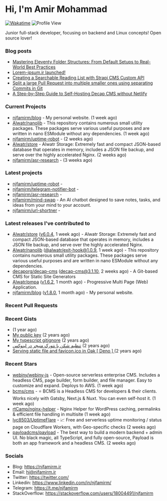 # Hi, I'm Amir Mohammad
[![Wakatime](https://wakatime.com/badge/user/68776a95-d771-48a4-a960-90136239e4fd.svg)](https://wakatime.com/@68776a95-d771-48a4-a960-90136239e4fd)
![Profile View](https://komarev.com/ghpvc/?username=njfamirm)

Junior full-stack developer, focusing on backend and Linux concepts!
Open source lover!

### Blog posts

- [Mastering Eleventy Folder Structures: From Default Setups to Real-World Best Practices](https://www.njfamirm.ir/en/blog/eleventy-folder-structure-guide/)
- [Lorem-ipsum.ir launched!](https://www.njfamirm.ir/en/blog/lorem-ipsum-ir-launched/)
- [Creating a Searchable Reading List with Strapi CMS Custom API](https://www.njfamirm.ir/en/blog/strapi-custom-api/)
- [Split a large Pull Request into multiple smaller ones using separating Commits in Git](https://www.njfamirm.ir/en/blog/git-separate/)
- [A Step-by-Step Guide to Self-Hosting Decap CMS without Netlify](https://www.njfamirm.ir/en/blog/self-hosting-decap-cms/)


### Current Projects

- [njfamirm/blog](https://github.com/njfamirm/blog) - My personal website. (1 week ago)
- [Alwatr/nanolib](https://github.com/Alwatr/nanolib) - This repository contains numerous small utility packages. These packages serve various useful purposes and are written in nano ESModule without any dependencies. (1 week ago)
- [njfamirm/uptime-robot](https://github.com/njfamirm/uptime-robot) -  (2 weeks ago)
- [Alwatr/store](https://github.com/Alwatr/store) - Alwatr Storage: Extremely fast and compact JSON-based database that operates in memory, includes a JSON file backup, and serve over the highly accelerated Nginx. (2 weeks ago)
- [njfamirm/asr-research](https://github.com/njfamirm/asr-research) -  (3 weeks ago)

### Latest projects

- [njfamirm/uptime-robot](https://github.com/njfamirm/uptime-robot) - 
- [njfamirm/telegram-notifier-bot](https://github.com/njfamirm/telegram-notifier-bot) - 
- [njfamirm/asr-research](https://github.com/njfamirm/asr-research) - 
- [njfamirm/mind-swap](https://github.com/njfamirm/mind-swap) - An AI chatbot designed to save notes, tasks, and ideas from your mind to your account.
- [njfamirm/url-shortner](https://github.com/njfamirm/url-shortner) - 

### Latest releases I've contributed to

- [Alwatr/store](https://github.com/Alwatr/store) ([v6.0.4](https://github.com/Alwatr/store/releases/tag/v6.0.4), 1 week ago) - Alwatr Storage: Extremely fast and compact JSON-based database that operates in memory, includes a JSON file backup, and serve over the highly accelerated Nginx.
- [Alwatr/nanolib](https://github.com/Alwatr/nanolib) ([@alwatr/exit-hook@1.0.9](https://github.com/Alwatr/nanolib/releases/tag/%40alwatr/exit-hook%401.0.9), 1 week ago) - This repository contains numerous small utility packages. These packages serve various useful purposes and are written in nano ESModule without any dependencies.
- [decaporg/decap-cms](https://github.com/decaporg/decap-cms) ([decap-cms@3.1.10](https://github.com/decaporg/decap-cms/releases/tag/decap-cms%403.1.10), 2 weeks ago) - A Git-based CMS for Static Site Generators
- [Alwatr/pmpa](https://github.com/Alwatr/pmpa) ([v1.6.2](https://github.com/Alwatr/pmpa/releases/tag/v1.6.2), 1 month ago) - Progressive Multi Page (Web) Application.
- [njfamirm/blog](https://github.com/njfamirm/blog) ([v1.8.0](https://github.com/njfamirm/blog/releases/tag/v1.8.0), 1 month ago) - My personal website.

### Recent Pull Requests


### Recent Gists

- [](https://gist.github.com/022d07ecd84e69ad31ef0bcd32d86b59) (1 year ago)
- [My public key](https://gist.github.com/879f720c9ca74a0934ce571b7285ed34) (2 years ago)
- [My typescript gitignore](https://gist.github.com/6a40b1912daab3f91a02a7b53f3f76c3) (2 years ago)
- [تنظیم شکن با نتورک منیجر در لینوکس](https://gist.github.com/cc40c344e89bdcdf77085cbf1fc05162) (2 years ago)
- [Serving static file and favicon.ico in Oak [ Deno ] ](https://gist.github.com/9bcaca2b6a672e729c099193b4aafe9f) (2 years ago)

### Recent Stars

- [webiny/webiny-js](https://github.com/webiny/webiny-js) - Open-source serverless enterprise CMS. Includes a headless CMS, page builder, form builder, and file manager. Easy to customize and expand. Deploys to AWS. (1 week ago)
- [bcms/cms](https://github.com/bcms/cms) - ⭐️ BCMS is a Headless CMS for developers &amp; their clients. Works nicely with Gatsby, Next.js &amp; Nuxt. You can even self-host it. (1 week ago)
- [rtCamp/nginx-helper](https://github.com/rtCamp/nginx-helper) - Nginx Helper for WordPress caching, permalinks &amp; efficient file handling in multisite (1 week ago)
- [lyc8503/UptimeFlare](https://github.com/lyc8503/UptimeFlare) - 📈 Free and serverless uptime monitoring / status page on Cloudflare Workers, with Geo-specific checks (2 weeks ago)
- [payloadcms/payload](https://github.com/payloadcms/payload) - The best way to build a modern backend &#43; admin UI. No black magic, all TypeScript, and fully open-source, Payload is both an app framework and a headless CMS. (2 weeks ago)

### Socials

- Blog: https://njfamirm.ir
- Email: hi@njfamirm.ir
- Twitter: https://twitter.com/
- Linkedin: https://www.linkedin.com/in/njfamirm/
- Telegram: https://t.me/njfamirm
- StackOverflow: https://stackoverflow.com/users/18004491/njfamirm
